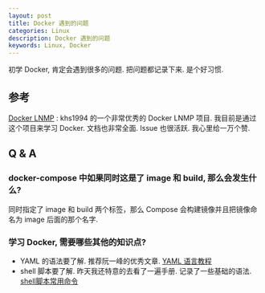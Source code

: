 ```yaml
---
layout: post
title: Docker 遇到的问题
categories: Linux
description: Docker 遇到的问题
keywords: Linux, Docker
---
```


初学 Docker, 肯定会遇到很多的问题. 把问题都记录下来. 是个好习惯.

## 参考

[Docker LNMP](https://github.com/khs1994-docker/lnmp) : khs1994 的一个非常优秀的 Docker LNMP 项目. 我目前是通过这个项目来学习 Docker. 文档也非常全面. Issue 也很活跃. 我心里给一万个赞.

## Q & A
### docker-compose 中如果同时这是了 image 和 build, 那么会发生什么?

同时指定了 image 和 build 两个标签，那么 Compose 会构建镜像并且把镜像命名为 image 后面的那个名字.

### 学习 Docker, 需要哪些其他的知识点?

- YAML 的语法要了解. 推荐阮一峰的优秀文章. [YAML 语言教程](http://www.ruanyifeng.com/blog/2016/07/yaml.html)
- shell 脚本要了解. 昨天我还特意的去看了一遍手册. 记录了一些基础的语法. [shell脚本常用命令](http://www.qiuyuhome.com/2018/03/17/shell/)


